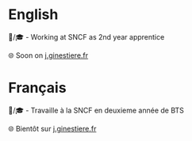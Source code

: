 # English

💼/🎓 - Working at SNCF as 2nd year apprentice

🌐 Soon on [j.ginestiere.fr](j.ginestiere.fr)


# Français

💼/🎓 -  Travaille à la SNCF en deuxieme année de BTS

🌐 Bientôt sur [j.ginestiere.fr](j.ginestiere.fr)

